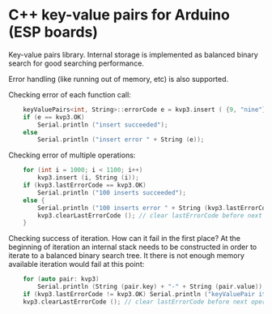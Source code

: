 # C++ key-value pairs for Arduino (ESP boards)


Key-value pairs library. Internal storage is implemented as balanced binary search for good searching performance.

Error handling (like running out of memory, etc) is also supported. 


Checking error of each function call:

```C++
    keyValuePairs<int, String>::errorCode e = kvp3.insert ( {9, "nine"} );
    if (e == kvp3.OK)
        Serial.println ("insert succeeded");
    else
        Serial.println ("insert error " + String (e));
```

Checking error of multiple operations:

```C++
    for (int i = 1000; i < 1100; i++)
        kvp3.insert (i, String (i));
    if (kvp3.lastErrorCode == kvp3.OK)
        Serial.println ("100 inserts succeeded");
    else {
        Serial.println ("100 inserts error " + String (kvp3.lastErrorCode));
        kvp3.clearLastErrorCode (); // clear lastErrorCode before next operations
    }
```

Checking success of iteration. How can it fail in the first place? At the beginning of iteration an internal stack needs to be constructed in order to iterate to a balanced binary search tree. It there is not enough memory available iteration would fail at this point:

```C++
    for (auto pair: kvp3)
        Serial.println (String (pair.key) + "-" + String (pair.value));
    if (kvp3.lastErrorCode != kvp3.OK) Serial.println ("keyValuePair iteration error " + String (kvp3.lastErrorCode));
    kvp3.clearLastErrorCode (); // clear lastErrorCode before next operations
```
